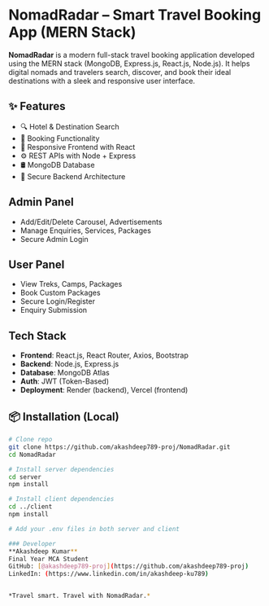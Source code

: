 # NomadRadar – Smart Travel Booking App (MERN Stack)

**NomadRadar** is a modern full-stack travel booking application developed using the MERN stack (MongoDB, Express.js, React.js, Node.js). It helps digital nomads and travelers search, discover, and book their ideal destinations with a sleek and responsive user interface.

## ✨ Features

- 🔍 Hotel & Destination Search
- 📅 Booking Functionality
- 📱 Responsive Frontend with React
- ⚙️ REST APIs with Node + Express
- 🛢️ MongoDB Database
- 🔐 Secure Backend Architecture

## Admin Panel
- Add/Edit/Delete Carousel, Advertisements
- Manage Enquiries, Services, Packages
- Secure Admin Login

## User Panel
- View Treks, Camps, Packages
- Book Custom Packages
- Secure Login/Register
- Enquiry Submission

##  Tech Stack

- **Frontend**: React.js, React Router, Axios, Bootstrap
- **Backend**: Node.js, Express.js
- **Database**: MongoDB Atlas
- **Auth**: JWT (Token-Based)
- **Deployment**: Render (backend), Vercel (frontend)

## 📦 Installation (Local)

```bash
# Clone repo
git clone https://github.com/akashdeep789-proj/NomadRadar.git
cd NomadRadar

# Install server dependencies
cd server
npm install

# Install client dependencies
cd ../client
npm install

# Add your .env files in both server and client

### Developer
**Akashdeep Kumar**  
Final Year MCA Student  
GitHub: [@akashdeep789-proj](https://github.com/akashdeep789-proj)
LinkedIn: (https://www.linkedin.com/in/akashdeep-ku789)


*Travel smart. Travel with NomadRadar.*
